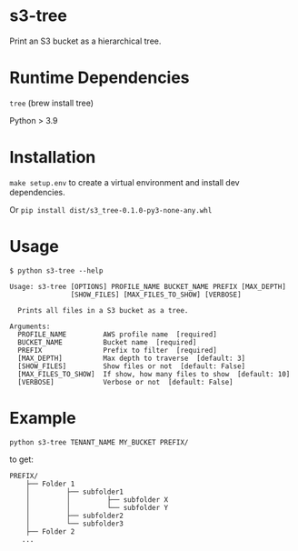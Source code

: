 # s3-tree

Print an S3 bucket as a hierarchical tree.

# Runtime Dependencies

`tree` (brew install tree)

Python > 3.9

# Installation

```make setup.env``` to create a virtual environment and install dev dependencies.

Or ```pip install dist/s3_tree-0.1.0-py3-none-any.whl```


# Usage

```
$ python s3-tree --help

Usage: s3-tree [OPTIONS] PROFILE_NAME BUCKET_NAME PREFIX [MAX_DEPTH]
               [SHOW_FILES] [MAX_FILES_TO_SHOW] [VERBOSE]

  Prints all files in a S3 bucket as a tree.

Arguments:
  PROFILE_NAME         AWS profile name  [required]
  BUCKET_NAME          Bucket name  [required]
  PREFIX               Prefix to filter  [required]
  [MAX_DEPTH]          Max depth to traverse  [default: 3]
  [SHOW_FILES]         Show files or not  [default: False]
  [MAX_FILES_TO_SHOW]  If show, how many files to show  [default: 10]
  [VERBOSE]            Verbose or not  [default: False]
```

# Example

```python s3-tree TENANT_NAME MY_BUCKET PREFIX/```

to get:
```
PREFIX/
    ├── Folder 1
    │         ├── subfolder1
    │         │         ├── subfolder X
    │         │         └── subfolder Y
    │         ├── subfolder2
    │         └── subfolder3
    ├── Folder 2
   ...
```